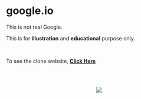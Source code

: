 # google.io

<p>This is not real Google.</p>
<p>This is for <b>illustration</b> and <b>educational</b> purpose only.</p>
<br>
<p>To see the clone website, <b><a href='[https://arkyaray2002.github.io/Google.io/](http://google-clone-made-by-arkya.infinityfreeapp.com/)'>Click Here</a><b></p>
 <br><br>
<p align="center"><img src="https://www.google.com/images/branding/googlelogo/1x/googlelogo_color_272x92dp.png"/></p>
